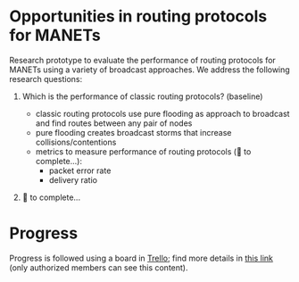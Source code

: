 # Opportunities in routing protocols for MANETs
Research prototype to evaluate the performance of routing protocols for MANETs using a variety of broadcast approaches.
We address the following research questions:

1. Which is the performance of classic routing protocols? (baseline)
	- classic routing protocols use pure flooding as approach to broadcast and find routes between any pair of nodes
	- pure flooding creates broadcast storms that increase collisions/contentions
	- metrics to measure performance of routing protocols (:pencil: to complete...):
		- packet error rate
		- delivery ratio

1. :pencil: to complete...

# Progress
Progress is followed using a board in [Trello](trello.com); find more details in [this link](https://trello.com/b/ZMJaE2mZ) (only authorized members can see this content).
